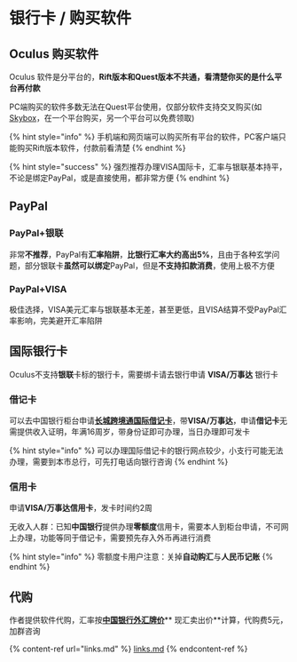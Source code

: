# 银行卡 / 购买软件

## Oculus 购买软件

Oculus 软件是分平台的，**Rift版本和Quest版本不共通，看清楚你买的是什么平台再付款**

PC端购买的软件多数无法在Quest平台使用，仅部分软件支持交叉购买(如[Skybox](https://www.oculus.com/experiences/quest/2063931653705427/)，在一个平台购买，另一个平台可以免费领取)

{% hint style="info" %}
手机端和网页端可以购买所有平台的软件，PC客户端只能购买Rift版本软件，付款前看清楚
{% endhint %}

{% hint style="success" %}
强烈推荐办理VISA国际卡，汇率与银联基本持平，不论是绑定PayPal，或是直接使用，都非常方便
{% endhint %}

## PayPal

### PayPal+银联

非常**不推荐**，PayPal有**汇率陷阱**，**比银行汇率大约高出5%**，且由于各种玄学问题，部分银联卡**虽然可以绑定**PayPal，但是**不支持扣款消费**，使用上极不方便

### PayPal+VISA

极佳选择，VISA美元汇率与银联基本无差，甚至更低，且VISA结算不受PayPal汇率影响，完美避开汇率陷阱

## 国际银行卡

Oculus不支持**银联**卡标的银行卡，需要绑卡请去银行申请 **VISA/万事达** 银行卡

### 借记卡

可以去中国银行柜台申请[**长城跨境通国际借记卡**](https://www.boc.cn/bcservice/bc2/201704/t20170426\_9329829.html)，带**VISA/万事达**，申请**借记卡**无需提供收入证明，年满16周岁，带身份证即可办理，当日办理即可发卡

{% hint style="info" %}
可以办理国际借记卡的银行网点较少，小支行可能无法办理，需要到本市总行，可先打电话向银行咨询
{% endhint %}

### 信用卡

申请**VISA/万事达信用卡**，发卡时间约2周

无收入人群：已知**中国银行**提供办理**零额度**信用卡，需要本人到柜台申请，不可网上办理，功能等同于借记卡，需要预先存入外币再进行消费

{% hint style="info" %}
零额度卡用户注意：关掉**自动购汇**与**人民币记账**
{% endhint %}

## **代购**

作者提供软件代购，汇率按[**中国银行外汇牌价**](https://www.boc.cn/sourcedb/whpj/)** 现汇卖出价**计算，代购费5元，加群咨询

{% content-ref url="links.md" %}
[links.md](links.md)
{% endcontent-ref %}
